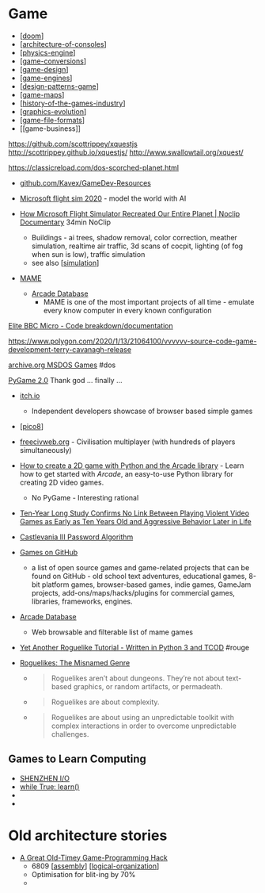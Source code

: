 Game
====

* [[doom]]
* [[architecture-of-consoles]]
* [[physics-engine]]
* [[game-conversions]]
* [[game-design]]
* [[game-engines]]
* [[design-patterns-game]]
* [[game-maps]]
* [[history-of-the-games-industry]]
* [[graphics-evolution]]
* [[game-file-formats]]
* [[game-business]]

https://github.com/scottrippey/xquestjs
http://scottrippey.github.io/xquestjs/
http://www.swallowtail.org/xquest/


https://classicreload.com/dos-scorched-planet.html

* [github.com/Kavex/GameDev-Resources](https://github.com/Kavex/GameDev-Resources)

* [Microsoft flight sim 2020](https://www.bbc.co.uk/news/av/technology-53811956) - model the world with AI
* [How Microsoft Flight Simulator Recreated Our Entire Planet | Noclip Documentary](https://www.youtube.com/watch?v=0w7q1ZFfsxs) 34min NoClip
    * Buildings - ai trees, shadow removal, color correction, meather simulation, realtime air traffic, 3d scans of cocpit, lighting (of fog when sun is low), traffic simulation
    * see also [[simulation]]

* [MAME](https://mame.net)
    * [Arcade Database](http://adb.arcadeitalia.net)
        * MAME is one of the most important projects of all time - emulate every know computer in every known configuration

[Elite BBC Micro - Code breakdown/documentation](https://www.bbcelite.com/)

https://www.polygon.com/2020/1/13/21064100/vvvvvv-source-code-game-development-terry-cavanagh-release

[archive.org MSDOS Games](https://archive.org/details/softwarelibrary_msdos_games?tab=collection) #dos

[PyGame 2.0](https://github.com/pygame/pygame/releases/tag/2.0.0) Thank god ... finally ... 

* [itch.io](https://itch.io/)
    * Independent developers showcase of browser based simple games
* [[pico8]]
* [freecivweb.org](https://www.freecivweb.org/) - Civilisation multiplayer (with hundreds of players simultaneously)

* [How to create a 2D game with Python and the Arcade library](https://opensource.com/article/18/4/easy-2d-game-creation-python-and-arcade) - Learn how to get started with _Arcade_, an easy-to-use Python library for creating 2D video games.
    * No PyGame - Interesting rational

* [Ten-Year Long Study Confirms No Link Between Playing Violent Video Games as Early as Ten Years Old and Aggressive Behavior Later in Life](https://gamesage.net/blogs/news/ten-year-long-study-confirms-no-link-between-playing-violent-video-games-as-early-as-ten-years-old-and-aggressive-behavior-later-in-life)


* [Castlevania III Password Algorithm](https://meatfighter.com/castlevania3-password/)

* [Games on GitHub](https://github.com/leereilly/games)
    * a list of open source games and game-related projects that can be found on GitHub - old school text adventures, educational games, 8-bit platform games, browser-based games, indie games, GameJam projects, add-ons/maps/hacks/plugins for commercial games, libraries, frameworks, engines.

* [Arcade Database](http://adb.arcadeitalia.net/)
    * Web browsable and filterable list of mame games

* [Yet Another Roguelike Tutorial - Written in Python 3 and TCOD](http://rogueliketutorials.com/tutorials/tcod/v2/) #rouge
* [Roguelikes: The Misnamed Genre](https://zorbathut.livejournal.com/827037.html)
    * > Roguelikes aren’t about dungeons. They’re not about text-based graphics, or random artifacts, or permadeath.
    * > Roguelikes are about complexity.
    * > Roguelikes are about using an unpredictable toolkit with complex interactions in order to overcome unpredictable challenges.

Games to Learn Computing
------------------------

* [SHENZHEN I/O](https://store.steampowered.com/app/504210/SHENZHEN_IO/)
* [while True: learn()](https://store.steampowered.com/app/619150/while_True_learn/)
* [](https://www.zachtronics.com/tis-100/)
* [](https://tomorrowcorporation.com/humanresourcemachine)


Old architecture stories
=======================
* [A Great Old-Timey Game-Programming Hack](https://blog.moertel.com/posts/2013-12-14-great-old-timey-game-programming-hack.html)
    * 6809 [[assembly]] [[logical-organization]]
    * Optimisation for blit-ing by 70%
    * 


[//begin]: # "Autogenerated link references for markdown compatibility"
[doom]: doom.md "Doom"
[architecture-of-consoles]: architecture-of-consoles.md "Architecture of Games Consoles"
[physics-engine]: physics-engine.md "Physics Engine"
[game-conversions]: game-conversions.md "game-conversions"
[game-design]: game-design.md "Game Design"
[game-engines]: game-engines.md "game-engines"
[design-patterns-game]: design-patterns-game.md "design-patterns-game"
[game-maps]: game-maps.md "Game Maps"
[history-of-the-games-industry]: history-of-the-games-industry.md "history-of-the-games-industry"
[graphics-evolution]: graphics-evolution.md "Evolution of Computer Graphics"
[game-file-formats]: game-file-formats.md "Game file formats"
[simulation]: simulation.md "Simulation"
[pico8]: pico8.md "Pico8"
[assembly]: assembly.md "Assembly Code"
[logical-organization]: logical-organization.md "Logical Organization"
[//end]: # "Autogenerated link references"